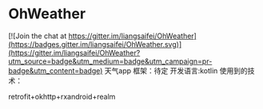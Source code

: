 # OhWeather

[![Join the chat at https://gitter.im/liangsaifei/OhWeather](https://badges.gitter.im/liangsaifei/OhWeather.svg)](https://gitter.im/liangsaifei/OhWeather?utm_source=badge&utm_medium=badge&utm_campaign=pr-badge&utm_content=badge)
天气app 框架：待定 开发语言:kotlin 使用到的技术：

retrofit+okhttp+rxandroid+realm

